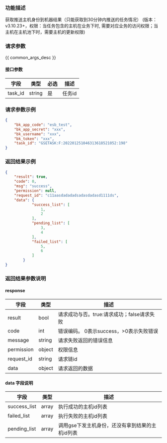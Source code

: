 ### 功能描述

获取推送主机身份到机器结果（只能获取到30分钟内推送的任务情况）
(版本：v3.10.23+，权限：当任务包含的主机在业务下时, 需要对应业务的访问权限；当主机在主机池下时，需要主机的更新权限)

### 请求参数

{{ common_args_desc }}

#### 接口参数

| 字段      | 类型     | 必选 | 描述   |
|---------|--------|----|------|
| task_id | string | 是  | 任务id |

### 请求参数示例

```json
{
    "bk_app_code": "esb_test",
    "bk_app_secret": "xxx",
    "bk_username": "xxx",
    "bk_token": "xxx",
    "task_id": "GSETASK:F:202201251046313618521052:198"
}
```

### 返回结果示例

```json
{
    "result": true,
    "code": 0,
    "msg": "success",
    "permission": null,
    "request_id": "c11aasdadadadsadasdadasd1111ds",
    "data": {
            "success_list": [
                1,
                2
            ],
            "pending_list": [
                3,
                4
            ],
            "failed_list": [
                5,
                6
            ]
        }
}
```

### 返回结果参数说明

#### response

| 字段         | 类型     | 描述                         |
|------------|--------|----------------------------|
| result     | bool   | 请求成功与否。true:请求成功；false请求失败 |
| code       | int    | 错误编码。 0表示success，>0表示失败错误  |
| message    | string | 请求失败返回的错误信息                |
| permission | object | 权限信息                       |
| request_id | string | 请求链id                      |
| data       | object | 请求返回的数据                    |

#### data 字段说明

| 字段           | 类型    | 描述                         |
|--------------|-------|----------------------------|
| success_list | array | 执行成功的主机id列表                |
| failed_list  | array | 执行失败的主机id列表                |
| pending_list | array | 调用gse下发主机身份，还没有拿到结果的主机id列表 |
